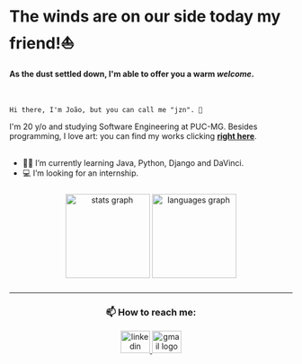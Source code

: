# The winds are on our side today my friend!⛵️
#### As the dust settled down, I'm able to offer you a warm *welcome*.
<br/>

``
  Hi there, I'm João, but you can call me "jzn". 👋
``

I'm 20 y/o and studying Software Engineering at PUC-MG.
Besides programming, I love art: you can find my works clicking [**right here**](https://beacons.ai/jzn).
<br><br/>
- 👨‍💻 I’m currently learning Java, Python, Django and DaVinci.
- 💻 I’m looking for an internship.

###

<div align="center">
  <img src="https://github-readme-stats.vercel.app/api?username=jvjzn&hide_title=false&hide_rank=false&show_icons=true&include_all_commits=true&count_private=true&disable_animations=false&theme=gotham&locale=en&hide_border=true&order=1" height="150" alt="stats graph"/>
  <img src="https://github-readme-stats.vercel.app/api/top-langs?username=jvjzn&locale=en&hide_title=false&layout=compact&card_width=320&langs_count=5&theme=gotham&hide_border=true&order=2" height="150" alt="languages graph"/>
</div>

###
---
<h3 align="center">📫 How to reach me:</h3>

<div align="center">
<a href="https://linkedin.com/in/jvbl">
  <img src="https://raw.githubusercontent.com/maurodesouza/profile-readme-generator/master/src/assets/icons/social/linkedin/default.svg" width="52" height="40" alt="linkedin logo"/>
</a>
<a href="mailto:jovoay@gmail.com">
  <img src="https://raw.githubusercontent.com/maurodesouza/profile-readme-generator/master/src/assets/icons/social/gmail/default.svg" width="52" height="40" alt="gmail logo"/>
</a>
</div>


<!--
👁️👄👁️
-->
